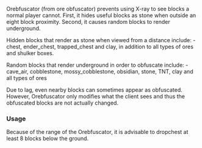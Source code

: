 Orebfuscator (from ore obfuscator) prevents using X-ray to see blocks a normal player cannot. 
First, it hides useful blocks as stone when outside an eight block proximity. Second, it causes 
random blocks to render underground.

Hidden blocks that render as stone when viewed from a distance include:
   -chest, ender_chest, trapped_chest and clay, in addition to all types of ores and shulker boxes.

Random blocks that render underground in order to obfuscate include:
   -cave_air, cobblestone, mossy_cobblestone, obsidian, stone, TNT, clay and all types of ores

Due to lag, even nearby blocks can sometimes appear as obfuscated. However, Orebfuscator only 
modifies what the client sees and thus the obfuscated blocks are not actually changed.

### Usage

Because of the range of the Orebfuscator, it is advisable to dropchest at least 8 blocks below the ground.
